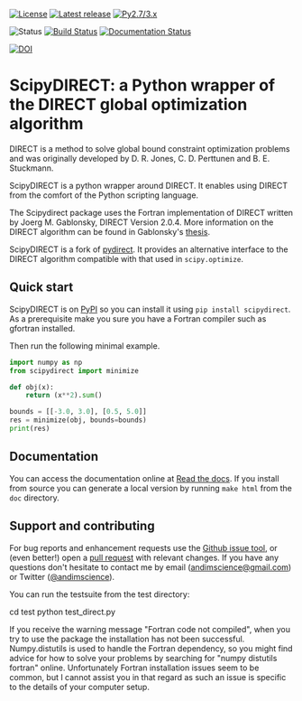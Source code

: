 [![License](https://img.shields.io/pypi/l/scipydirect.svg)](https://github.com/andim/scipydirect/blob/master/LICENSE)
[![Latest release](https://img.shields.io/pypi/v/scipydirect.svg)](https://pypi.python.org/pypi/scipydirect)
[![Py2.7/3.x](https://img.shields.io/pypi/pyversions/scipydirect.svg)](https://pypi.python.org/pypi/scipydirect)

![Status](https://img.shields.io/pypi/status/scipydirect.svg)
[![Build Status](https://travis-ci.org/andim/scipydirect.svg?branch=master)](https://travis-ci.org/andim/scipydirect)
[![Documentation Status](https://readthedocs.org/projects/scipydirect/badge/?version=latest)](https://scipydirect.readthedocs.io/en/latest/?badge=latest)

[![DOI](https://zenodo.org/badge/54575756.svg)](https://zenodo.org/badge/latestdoi/54575756)

# ScipyDIRECT: a Python wrapper of the DIRECT global optimization algorithm

DIRECT is a method to solve global bound constraint optimization problems and
was originally developed by D. R. Jones, C. D. Perttunen and B. E. Stuckmann.

ScipyDIRECT is a python wrapper around DIRECT. It enables using DIRECT from the
comfort of the Python scripting language.

The Scipydirect package uses the Fortran implementation of DIRECT written by Joerg M. Gablonsky, DIRECT Version 2.0.4. More information on the DIRECT
algorithm can be found in Gablonsky's [thesis](http://repository.lib.ncsu.edu/ir/bitstream/1840.16/3920/1/etd.pdf).

ScipyDIRECT is a fork of [pydirect](https://github.com/amitibo/pydirect). It provides an alternative interface to the DIRECT algorithm compatible with that used in `scipy.optimize`.

## Quick start

ScipyDIRECT is on [PyPI](https://pypi.python.org/pypi/scipydirect/) so you can install it using `pip install scipydirect`.
As a prerequisite make you sure you have a Fortran compiler such as gfortran installed.

Then run the following minimal example.

```python
import numpy as np
from scipydirect import minimize

def obj(x):
    return (x**2).sum()

bounds = [[-3.0, 3.0], [0.5, 5.0]]
res = minimize(obj, bounds=bounds)
print(res)
```

## Documentation
You can access the documentation online at [Read the docs](http://scipydirect.readthedocs.io/en/latest/). If you install from source you can generate a local version by running `make html` from the `doc` directory.

## Support and contributing

For bug reports and enhancement requests use the [Github issue tool](http://github.com/andim/scipydirect/issues/new), or (even better!) open a [pull request](http://github.com/andim/scipydirect/pulls) with relevant changes. If you have any questions don't hesitate to contact me by email (andimscience@gmail.com) or Twitter ([@andimscience](http://twitter.com/andimscience)).

You can run the testsuite from the test directory: 

   cd test
   python test_direct.py

If you receive the warning message "Fortran code not compiled", when you try to use the package the installation has not been successful. Numpy.distutils is used to handle the Fortran dependency, so you might find advice for how to solve your problems by searching for "numpy distutils fortran" online. Unfortunately Fortran installation issues seem to be common, but I cannot assist you in that regard as such an issue is specific to the details of your computer setup.
